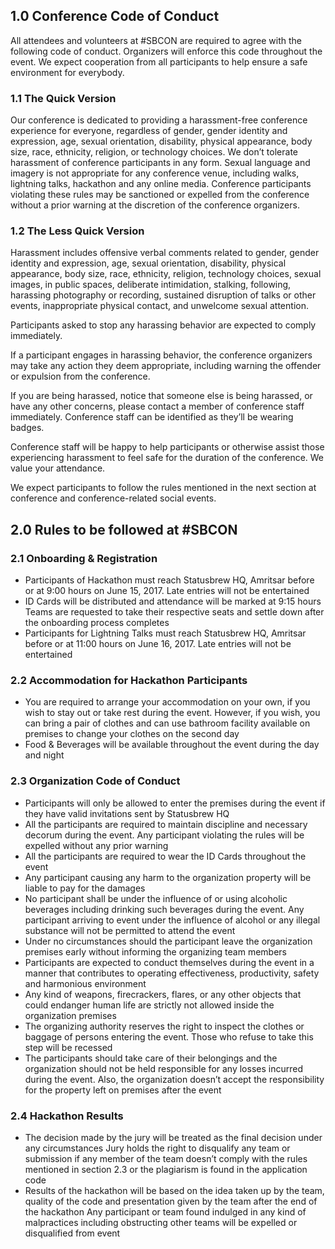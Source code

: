 ## 1.0 Conference Code of Conduct
All attendees and volunteers at #SBCON are required to agree with the following code of conduct. Organizers will enforce this code throughout the event. We expect cooperation from all participants to help ensure a safe environment for everybody.
 
### 1.1 The Quick Version
Our conference is dedicated to providing a harassment-free conference experience for everyone, regardless of gender, gender identity and expression, age, sexual orientation, disability, physical appearance, body size, race, ethnicity, religion, or technology choices. We don’t tolerate harassment of conference participants in any form. Sexual language and imagery is not appropriate for any conference venue, including walks, lightning talks, hackathon and any online media. Conference participants violating these rules may be sanctioned or expelled from the conference without a prior warning at the discretion of the conference organizers.
 
### 1.2 The Less Quick Version
Harassment includes offensive verbal comments related to gender, gender identity and expression, age, sexual orientation, disability, physical appearance, body size, race, ethnicity, religion, technology choices, sexual images, in public spaces, deliberate intimidation, stalking, following, harassing photography or recording, sustained disruption of talks or other events, inappropriate physical contact, and unwelcome sexual attention.
 
Participants asked to stop any harassing behavior are expected to comply immediately.
 
If a participant engages in harassing behavior, the conference organizers may take any action they deem appropriate, including warning the offender or expulsion from the conference.
 
If you are being harassed, notice that someone else is being harassed, or have any other concerns, please contact a member of conference staff immediately. Conference staff can be identified as they’ll be wearing badges.
 
Conference staff will be happy to help participants or otherwise assist those experiencing harassment to feel safe for the duration of the conference. We value your attendance.
 
We expect participants to follow the rules mentioned in the next section at conference and conference-related social events.
 
 
## 2.0 Rules to be followed at #SBCON
### 2.1 Onboarding & Registration
* Participants of Hackathon must reach Statusbrew HQ, Amritsar before or at 9:00 hours on June 15, 2017. Late entries will not be entertained
* ID Cards will be distributed and attendance will be marked at 9:15 hours
Teams are requested to take their respective seats and settle down after the onboarding process completes
* Participants for Lightning Talks  must reach Statusbrew HQ, Amritsar before or at 11:00 hours on June 16, 2017. Late entries will not be entertained

### 2.2 Accommodation for Hackathon Participants
* You are required to arrange your accommodation on your own, if you wish to stay out or take rest during the event. However, if you wish, you can bring a pair of clothes and can use bathroom facility available on premises to change your clothes on the second day
* Food & Beverages will be available throughout the event during the day and night

### 2.3 Organization Code of Conduct
* Participants will only be allowed to enter the premises during the event if they have valid invitations sent by Statusbrew HQ
* All the participants are required to maintain discipline and necessary decorum during the event. Any participant violating the rules will be expelled without any prior warning
* All the participants are required to wear the ID Cards throughout the event
* Any participant causing any harm to the organization property will be liable to pay for the damages
* No participant shall be under the influence of or using alcoholic beverages including drinking such beverages during the event. Any participant arriving to event under the influence of alcohol or any illegal substance will not be permitted to attend the event
* Under no circumstances should the participant leave the organization premises early without informing the organizing team members
* Participants are expected to conduct themselves during the event in a manner that contributes to operating effectiveness, productivity, safety and harmonious environment
* Any kind of weapons, firecrackers, flares, or any other objects that could endanger human life are strictly not allowed inside the organization premises
* The organizing authority reserves the right to inspect the clothes or baggage of persons entering the event. Those who refuse to take this step will be recessed
* The participants should take care of their belongings and the organization should not be held responsible for any losses incurred during the event. Also, the organization doesn’t accept the responsibility for the property left on premises after the event
 
### 2.4 Hackathon Results
* The decision made by the jury will be treated as the final decision under any circumstances
Jury holds the right to disqualify any team or submission if any member of the team doesn’t comply with the rules mentioned in section 2.3 or the plagiarism is found in the application code
* Results of the hackathon will be based on the idea taken up by the team, quality of the code and presentation given by the team after the end of the hackathon
Any participant or team found indulged in any kind of malpractices including obstructing other teams will be expelled or disqualified from event
